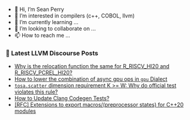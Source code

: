 - 👋 Hi, I’m Sean Perry
- 👀 I’m interested in compilers (c++, COBOL, llvm)
- 🌱 I’m currently learning ...
- 💞️ I’m looking to collaborate on ...
- 📫 How to reach me ...

<!---
s66perry/s66perry is a ✨ special ✨ repository because its `README.md` (this file) appears on your GitHub profile.
You can click the Preview link to take a look at your changes.
--->
### 📕 Latest LLVM Discourse Posts

<!-- DISCOURSE-LLVM:START -->
- [Why is the relocation function the same for R_RISCV_HI20 and R_RISCV_PCREL_HI20?](https://discourse.llvm.org/t/why-is-the-relocation-function-the-same-for-r-riscv-hi20-and-r-riscv-pcrel-hi20/85085#post_3)
- [How to lower the combination of async gpu ops in `gpu` Dialect](https://discourse.llvm.org/t/how-to-lower-the-combination-of-async-gpu-ops-in-gpu-dialect/72796#post_13)
- [`tosa.scatter` dimension requirement K &gt;= W: Why do official test violates this rule?](https://discourse.llvm.org/t/tosa-scatter-dimension-requirement-k-w-why-do-official-test-violates-this-rule/85107#post_1)
- [How to Update Clang Codegen Tests?](https://discourse.llvm.org/t/how-to-update-clang-codegen-tests/85103#post_1)
- [[RFC] Extensions to export macros/&lpar;preprocessor states&rpar; for C++20 modules](https://discourse.llvm.org/t/rfc-extensions-to-export-macros-preprocessor-states-for-c-20-modules/85083#post_10)
<!-- DISCOURSE-LLVM:END -->
